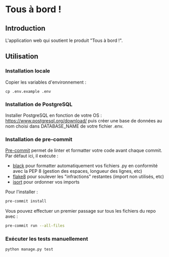 # Tous à bord !

## Introduction

L'application web qui soutient le produit "Tous à bord !".

## Utilisation

### Installation locale

Copier les variables d'environnement :
```
cp .env.example .env
```

### Installation de PostgreSQL

Installer PostgreSQL en fonction de votre OS : https://www.postgresql.org/download/
puis créer une base de données au nom choisi dans DATABASE_NAME de votre fichier .env.

### Installation de pre-commit

[Pre-commit](https://pre-commit.com/) permet de linter et formatter votre code avant chaque commit. Par défaut ici, il exécute :

- [black](https://github.com/psf/black) pour formatter automatiquement vos fichiers .py en conformité avec la PEP 8 (gestion des espaces, longueur des lignes, etc)
- [flake8](https://github.com/pycqa/flake8) pour soulever les "infractions" restantes (import non utilisés, etc)
- [isort](https://github.com/pycqa/isort) pour ordonner vos imports

Pour l'installer :

```bash
pre-commit install
```

Vous pouvez effectuer un premier passage sur tous les fichiers du repo avec :

```bash
pre-commit run --all-files
```

### Exécuter les tests manuellement

```bash
python manage.py test
```
